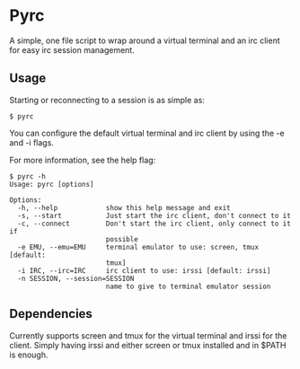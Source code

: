 Pyrc
=====

A simple, one file script to wrap around a virtual terminal and an irc client for easy irc session management.

Usage
-----

Starting or reconnecting to a session is as simple as:

    $ pyrc

You can configure the default virtual terminal and irc client by using the -e and -i flags.

For more information, see the help flag:

    $ pyrc -h
    Usage: pyrc [options]
    
    Options:
      -h, --help            show this help message and exit
      -s, --start           Just start the irc client, don't connect to it
      -c, --connect         Don't start the irc client, only connect to it if
                            possible
      -e EMU, --emu=EMU     terminal emulator to use: screen, tmux [default:
                            tmux]
      -i IRC, --irc=IRC     irc client to use: irssi [default: irssi]
      -n SESSION, --session=SESSION
                            name to give to terminal emulator session

Dependencies
------------

Currently supports screen and tmux for the virtual terminal and irssi for the client. Simply having irssi and either screen or tmux installed and in $PATH is enough.

